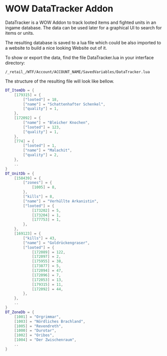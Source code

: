 # WOW DataTracker Addon

DataTracker is a WOW Addon to track looted items and fighted units in an ingame database.
The data can be used later for a graphical UI to search for items or units.

The resulting database is saved to a lua file which could be also imported to a website to build a nice looking Website out of it.

To show or export the data, find the file DataTracker.lua in your interface directory:

~~~
/_retail_/WTF/Account/ACCOUNT_NAME/SavedVariables/DataTracker.lua
~~~

The structure of the resulting file will look like bellow.

~~~lua
DT_ItemDb = {
	[179315] = {
		["looted"] = 18,
		["name"] = "Schattenhafter Schenkel",
		["quality"] = 1,
	},
	[172092] = {
		["name"] = "Bleicher Knochen",
		["looted"] = 123,
		["quality"] = 1,
	},
	[774] = {
		["looted"] = 1,
		["name"] = "Malachit",
		["quality"] = 2,
	},
    ..
}
DT_UnitDb = {
	[158439] = {
		["zones"] = {
			[1005] = 8,
		},
		["kills"] = 8,
		["name"] = "Verhüllte Arkanistin",
		["looted"] = {
			[173202] = 5,
			[173204] = 1,
			[177753] = 1,
		},
	},
	[169123] = {
		["kills"] = 43,
		["name"] = "Goldrückengraser",
		["looted"] = {
			[172089] = 122,
			[172097] = 2,
			[175955] = 38,
			[173877] = 5,
			[172094] = 47,
			[172096] = 7,
			[172053] = 13,
			[179315] = 11,
			[172092] = 44,
		},
	},
    ..
}
DT_ZoneDb = {
	[1001] = "Orgrimmar",
	[1003] = "Nördliches Brachland",
	[1005] = "Revendreth",
	[1000] = "Durotar",
	[1002] = "Oribos",
	[1004] = "Der Zwischenraum",
    ..
}

~~~
